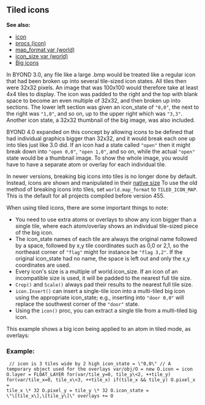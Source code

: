 ## Tiled icons
**See also:**
+   [icon](/ref/icon.md) 
+   [procs (icon)](/ref/icon/proc.md) 
+   [map_format var (world)](/ref/world/var/map_format.md) 
+   [icon_size var (world)](/ref/world/var/icon_size.md) 
+   [Big icons](/ref/%7Bnotes%7D/big-icons.md) 


In BYOND 3.0, any file like a large .bmp would be treated like
a regular icon that had been broken up into several tile-sized icon
states. All tiles then were 32x32 pixels. An image that was 100x100
would therefore take at least 4x4 tiles to display. The icon was padded
to the right and the top with blank space to become an even multiple of
32x32, and then broken up into sections. The lower left section was
given an icon_state of `"0,0"`, the next to the right was `"1,0"`, and
so on, up to the upper right which was `"3,3"`. Another icon state, a
32x32 thumbnail of the big image, was also included. 

BYOND 4.0
expanded on this concept by allowing icons to be defined that had
individual graphics bigger than 32x32, and it would break each one up
into tiles just like 3.0 did. If an icon had a state called `"open"`
then it might break down into `"open 0,0"`, `"open 1,0"`, and so on,
while the actual `"open"` state would be a thumbnail image. To show the
whole image, you would have to have a separate atom or overlay for each
individual tile. 

In newer versions, breaking big icons into
tiles is no longer done by default. Instead, icons are shown and
manipulated in their [native size](/ref/%7Bnotes%7D/big-icons.md)  To use the
old method of breaking icons into tiles, set `world.map_format` to
`TILED_ICON_MAP`. This is the default for all projects compiled before
version 455. 

When using tiled icons, there are some important
things to note:
-   You need to use extra atoms or overlays to show any icon bigger than
    a single tile, where each atom/overlay shows an individual
    tile-sized piece of the big icon.
-   The icon_state names of each tile are always the original name
    followed by a space, followed by x,y tile coordinates such as 0,0 or
    2,1, so the northeast corner of `"flag"` might for instance be
    `"flag 3,2"`. If the original icon_state had no name, the space is
    left out and only the x,y coordinates are used.
-   Every icon\'s size is a multiple of world.icon_size. If an icon of
    an incompatible size is used, it will be padded to the nearest full
    tile size.
-   `Crop()` and `Scale()` always pad their results to the nearest full
    tile size.
-   `icon.Insert()` can insert a single-tile icon into a multi-tiled big
    icon using the appropriate icon_state; e.g., inserting into
    `"door 0,0"` will replace the southwest corner of the `"door"`
    state.
-   Using the `icon()` proc, you can extract a single tile from a
    multi-tiled big icon.


This example shows a big icon being applied to an atom in tiled
mode, as overlays:
### Example:

```
 // icon is 3 tiles wide by 2 high icon_state = \"0,0\" // A
temporary object used for the overlays var/obj/O = new O.icon = icon
O.layer = FLOAT_LAYER for(var/tile_y=0, tile_y\<2, ++tile_y)
for(var/tile_x=0, tile_x\<3, ++tile_x) if(tile_x && tile_y) O.pixel_x =
tile_x \* 32 O.pixel_y = tile_y \* 32 O.icon_state =
\"\[tile_x\],\[tile_y\]\" overlays += O 
```
